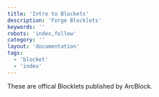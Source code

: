 ```yaml
---
title: 'Intro to Blockets'
description: 'Forge Blocklets'
keywords: ''
robots: 'index,follow'
category: ''
layout: 'documentation'
tags:
  - 'blocket'
  - 'index'
---
```


These are offical Blocklets published by ArcBlock.
